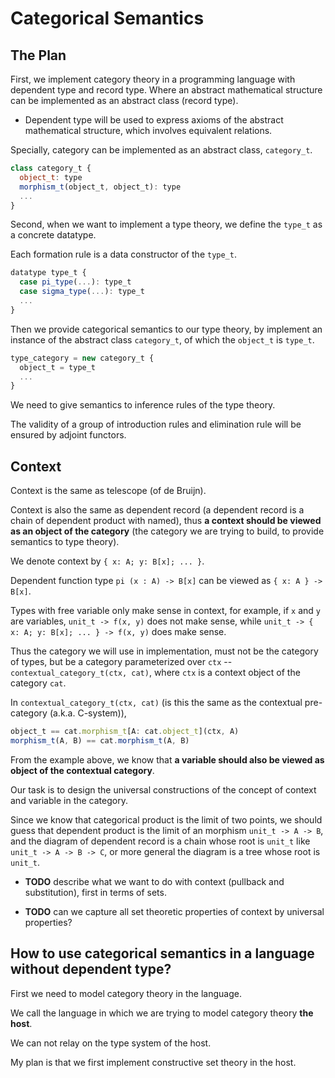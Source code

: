 # Categorical Semantics

## The Plan

First, we implement category theory in a programming language with dependent type and record type.
Where an abstract mathematical structure can be implemented as an abstract class (record type).
- Dependent type will be used to express
  axioms of the abstract mathematical structure,
  which involves equivalent relations.

Specially, category can be implemented as an abstract class, `category_t`.

``` js
class category_t {
  object_t: type
  morphism_t(object_t, object_t): type
  ...
}
```

Second, when we want to implement a type theory,
we define the `type_t` as a concrete datatype.

Each formation rule is a data constructor of the `type_t`.

``` js
datatype type_t {
  case pi_type(...): type_t
  case sigma_type(...): type_t
  ...
}
```

Then we provide categorical semantics to our type theory,
by implement an instance of the abstract class `category_t`,
of which the `object_t` is `type_t`.

``` js
type_category = new category_t {
  object_t = type_t
  ...
}
```

We need to give semantics to inference rules of the type theory.

The validity of a group of introduction rules and elimination rule will be ensured by adjoint functors.

## Context

Context is the same as telescope (of de Bruijn).

Context is also the same as dependent record
(a dependent record is a chain of dependent product with named),
thus **a context should be viewed as an object of the category**
(the category we are trying to build, to provide semantics to type theory).

We denote context by `{ x: A; y: B[x]; ... }`.

Dependent function type `pi (x : A) -> B[x]` can be viewed as `{ x: A } -> B[x]`.

Types with free variable only make sense in context,
for example, if `x` and `y` are variables, `unit_t -> f(x, y)` does not make sense,
while `unit_t -> { x: A; y: B[x]; ... } -> f(x, y)` does make sense.

Thus the category we will use in implementation, must not be the category of types,
but be a category parameterized over `ctx` -- `contextual_category_t(ctx, cat)`,
where `ctx` is a context object of the category `cat`.

In `contextual_category_t(ctx, cat)`
(is this the same as the contextual pre-category (a.k.a. C-system)),

``` js
object_t == cat.morphism_t[A: cat.object_t](ctx, A)
morphism_t(A, B) == cat.morphism_t(A, B)
```

From the example above, we know that
**a variable should also be viewed as object of the contextual category**.

Our task is to design the universal constructions of
the concept of context and variable in the category.

Since we know that categorical product is the limit of two points,
we should guess that dependent product is the limit of an morphism `unit_t -> A -> B`,
and the diagram of dependent record is a chain whose root is `unit_t` like `unit_t -> A -> B -> C`,
or more general the diagram is a tree whose root is `unit_t`.

- **TODO**
  describe what we want to do with context (pullback and substitution),
  first in terms of sets.

- **TODO**
  can we capture all set theoretic properties of context by universal properties?

## How to use categorical semantics in a language without dependent type?

First we need to model category theory in the language.

We call the language in which we are trying to model category theory **the host**.

We can not relay on the type system of the host.

My plan is that we first implement constructive set theory in the host.
